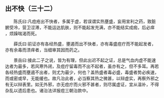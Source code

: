 ## 出不快（三十二）


&emsp;&emsp;陈氏曰∶凡痘疮出不快者，多属于虚，若误谓实热壅盛，妄用宣利之药，致脏腑受冷，营卫涩滞，不能运达肌肤，则不能起发充满，亦不能结实成痂，后必痒 ，烦躁喘渴而死。

&emsp;&emsp;薛氏曰∶前证亦有各经热盛，壅遏而出不快者，亦有毒盛痘疔而不能起发者，亦有余毒而溃痒者，当细审其因而药之。

&emsp;&emsp;景岳曰∶接此二子之说，皆为有理，但此出迟不起之证，总是气血内虚不能速达者为最多，若风寒外闭，及痘疔留毒而不出不起者，虽亦有之，但不多耳。再若各经热盛而壅遏不出者，则尤为最少，何也？盖热盛者毒必盛，毒盛者势必疾速，而或密或早，无能缓也。故凡治此者，必当察其热之微甚，以辩虚实，再察外邪之有无以辩表里。如无外邪，亦无痘疔而火邪不甚者，则尽属虚证，宜从温补，不得杂乱以遗后患也。诸治法详报痘三朝治款中。

